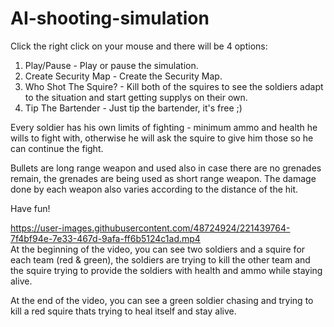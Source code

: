 # AI-shooting-simulation

Click the right click on your mouse and there will be 4 options:
1. Play/Pause - Play or pause the simulation.
2. Create Security Map - Create the Security Map.
3. Who Shot The Squire? - Kill both of the squires to see the soldiers adapt to the situation and start getting supplys on their own.
4. Tip The Bartender - Just tip the bartender, it's free ;)

Every soldier has his own limits of fighting - minimum ammo and health he wills to fight with, 
otherwise he will ask the squire to give him those so he can continue the fight.

Bullets are long range weapon and used also in case there are no grenades remain, the grenades are being used as short range weapon.
The damage done by each weapon also varies according to the distance of the hit.

Have fun!


https://user-images.githubusercontent.com/48724924/221439764-7f4bf94e-7e33-467d-9afa-ff6b5124c1ad.mp4
<br>
At the beginning of the video, you can see two soldiers and a squire for each team (red & green), the soldiers are trying to kill the other team and the squire trying to provide the soldiers with health and ammo while staying alive.

At the end of the video, you can see a green soldier chasing and trying to kill a red squire thats trying to heal itself and stay alive.
